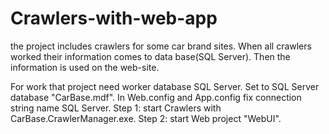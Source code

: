# Crawlers-with-web-app
the project includes crawlers for some car brand sites. When all crawlers worked their information comes to data base(SQL Server). Then the information is used on the web-site. 

For work that project need worker database SQL Server. Set to SQL Server database "CarBase.mdf".
In Web.config and App.config fix connection string name SQL Server.
Step 1: start Crawlers with CarBase.CrawlerManager.exe.
Step 2: start Web project "WebUI".
